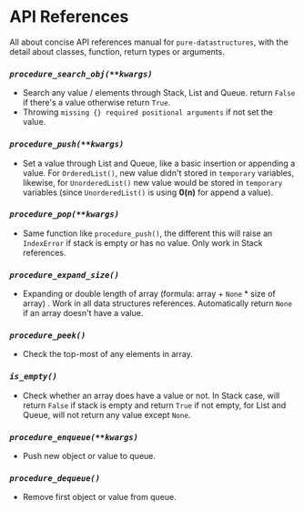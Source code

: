 # API References

All about concise API references manual for `pure-datastructures`, with the detail about classes, function, return types or arguments.

### *`procedure_search_obj(**kwargs)`*

- Search any value / elements through Stack, List and Queue. return `False` if there's a value otherwise return `True`.
- Throwing `missing {} required positional arguments` if not set the value.

### *`procedure_push(**kwargs)`*

- Set a value through List and Queue, like a basic insertion or appending a value. For `OrderedList()`, new value didn't stored in `temporary` variables, likewise, for `UnorderedList()` new value would be stored in `temporary` variables (since `UnorderedList()` is using **0(n)** for append a value).

### *`procedure_pop(**kwargs)`*

- Same function like `procedure_push()`, the different this will raise an `IndexError` if stack is empty or has no value. Only work in Stack references.

### *`procedure_expand_size()`*

- Expanding or double length of array (formula: array + `None` * size of array) . Work in all data structures references. Automatically return `None` if an array doesn't have a value.

### *`procedure_peek()`*

- Check the top-most of any elements in array.

### *`is_empty()`*

- Check whether an array does have a value or not. In Stack case, will return `False` if stack is empty and return `True` if not empty, for List and Queue, will not return any value except `None`.

### *`procedure_enqueue(**kwargs)`*

- Push new object or value to queue.

### *`procedure_dequeue()`*

- Remove first object or value from queue.